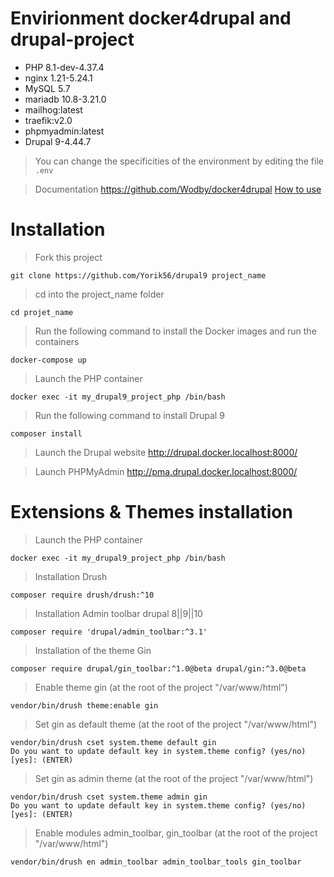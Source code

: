 # Envirionment docker4drupal and drupal-project

- PHP 8.1-dev-4.37.4
- nginx 1.21-5.24.1
- MySQL 5.7
- mariadb 10.8-3.21.0
- mailhog:latest 
- traefik:v2.0 
- phpmyadmin:latest
- Drupal 9-4.44.7

> You can change the specificities of the environment by editing the file `.env`

> Documentation
https://github.com/Wodby/docker4drupal
[How to use](https://wodby.com/docs/1.0/stacks/drupal/local/#usage)

# Installation

> Fork this project 
```shell
git clone https://github.com/Yorik56/drupal9 project_name
```

> cd into the project_name folder
```shell   
cd projet_name
```

> Run the following command to install the Docker images and run the containers
```shell    
docker-compose up
```

> Launch the PHP container
```shell
docker exec -it my_drupal9_project_php /bin/bash
```

> Run the following command to install Drupal 9
```shell
composer install
```

> Launch the Drupal website
http://drupal.docker.localhost:8000/

> Launch PHPMyAdmin
http://pma.drupal.docker.localhost:8000/

# Extensions & Themes installation

> Launch the PHP container
```shell
docker exec -it my_drupal9_project_php /bin/bash
```

> Installation Drush
```shell
composer require drush/drush:^10
```
> Installation Admin toolbar drupal 8||9||10
```shell
composer require 'drupal/admin_toolbar:^3.1'
```

> Installation of the theme Gin
```shell
composer require drupal/gin_toolbar:^1.0@beta drupal/gin:^3.0@beta
```

> Enable theme gin (at the root of the project "/var/www/html")

```shell
vendor/bin/drush theme:enable gin
```

> Set gin as default theme (at the root of the project "/var/www/html")

```shell
vendor/bin/drush cset system.theme default gin
Do you want to update default key in system.theme config? (yes/no) [yes]: (ENTER)
```
> Set gin as admin theme (at the root of the project "/var/www/html")

```shell
vendor/bin/drush cset system.theme admin gin
Do you want to update default key in system.theme config? (yes/no) [yes]: (ENTER)
```

> Enable modules admin_toolbar, gin_toolbar (at the root of the project "/var/www/html")

```shell
vendor/bin/drush en admin_toolbar admin_toolbar_tools gin_toolbar
```
